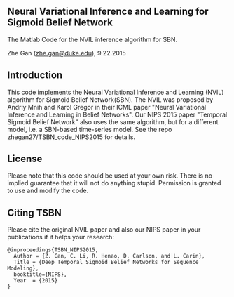 ## Neural Variational Inference and Learning for Sigmoid Belief Network

The Matlab Code for the NVIL inference algorithm for SBN.

Zhe Gan (zhe.gan@duke.edu), 9.22.2015

## Introduction

This code implements the Neural Variational Inference and Learning (NVIL) algorithm for Sigmoid Belief Network(SBN). The NVIL was proposed by 
Andriy Mnih and Karol Gregor in their ICML paper "Neural Variational Inference and Learning in Belief Networks". Our NIPS 2015 paper 
"Temporal Sigmoid Belief Network" also uses the same algorithm, but for a different model, i.e. a SBN-based time-series model.
See the repo zhegan27/TSBN_code_NIPS2015 for details. 

## License

Please note that this code should be used at your own risk. There is no implied guarantee that it will
not do anything stupid. Permission is granted to use and modify the code.

## Citing TSBN

Please cite the original NVIL paper and also our NIPS paper in your publications if it helps your research:

    @inproceedings{TSBN_NIPS2015,
      Author = {Z. Gan, C. Li, R. Henao, D. Carlson, and L. Carin},
      Title = {Deep Temporal Sigmoid Belief Networks for Sequence Modeling},
      booktitle={NIPS},
      Year  = {2015}
    }




 




